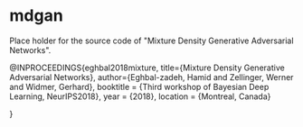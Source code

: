 # mdgan
Place holder for the source code of "Mixture Density Generative Adversarial Networks".

@INPROCEEDINGS{eghbal2018mixture,
  title={Mixture Density Generative Adversarial Networks},
  author={Eghbal-zadeh, Hamid and Zellinger, Werner and Widmer, Gerhard},
  booktitle = {Third workshop of Bayesian Deep Learning, NeurIPS2018},
  year = {2018},
  location = {Montreal, Canada}

}
